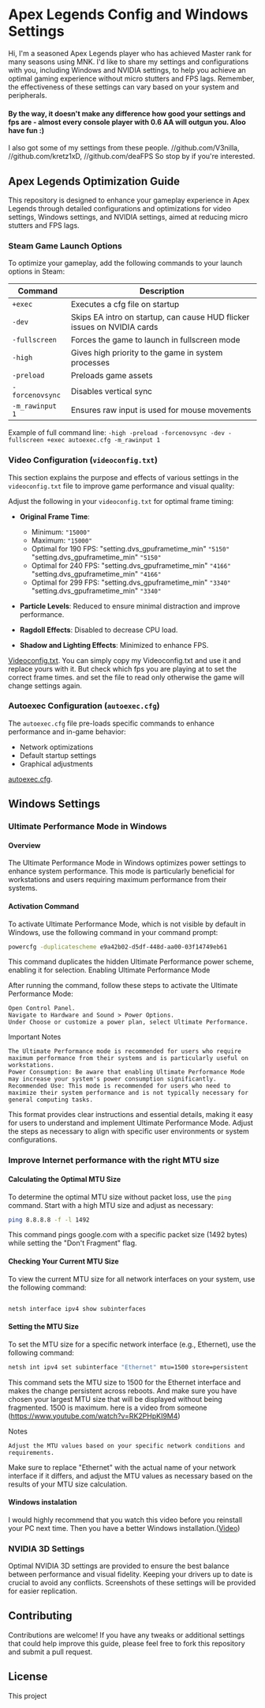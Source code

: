 # Apex Legends Config and Windows Settings

Hi, I'm a seasoned Apex Legends player who has achieved Master rank for many seasons using MNK. I'd like to share my settings and configurations with you, including Windows and NVIDIA settings, to help you achieve an optimal gaming experience without micro stutters and FPS lags. Remember, the effectiveness of these settings can vary based on your system and peripherals.


#### By the way, it doesn't make any difference how good your settings and fps are - almost every console player with 0.6 AA will outgun you. Aloo have fun :)


I also got some of my settings from these people. //github.com/V3nilla, //github.com/kretz1xD, //github.com/deaFPS So stop by if you're interested.


## Apex Legends Optimization Guide

This repository is designed to enhance your gameplay experience in Apex Legends through detailed configurations and optimizations for video settings, Windows settings, and NVIDIA settings, aimed at reducing micro stutters and FPS lags.



### Steam Game Launch Options

To optimize your gameplay, add the following commands to your launch options in Steam:

| Command          | Description |
|------------------|-------------|
| `+exec`          | Executes a cfg file on startup |
| `-dev`           | Skips EA intro on startup, can cause HUD flicker issues on NVIDIA cards |
| `-fullscreen`    | Forces the game to launch in fullscreen mode |
| `-high`          | Gives high priority to the game in system processes |
| `-preload`       | Preloads game assets |
| `-forcenovsync`  | Disables vertical sync |
| `-m_rawinput 1`  | Ensures raw input is used for mouse movements |

Example of full command line: `-high -preload -forcenovsync -dev -fullscreen +exec autoexec.cfg -m_rawinput 1`


### Video Configuration (`videoconfig.txt`)
This section explains the purpose and effects of various settings in the `videoconfig.txt` file to improve game performance and visual quality:


Adjust the following in your `videoconfig.txt` for optimal frame timing:
- **Original Frame Time**:
  - Minimum: `"15000"`
  - Maximum: `"15000"`
  - Optimal for 190 FPS: "setting.dvs_gpuframetime_min"	`"5150"`
                         "setting.dvs_gpuframetime_min"	`"5150"`
  - Optimal for 240 FPS: "setting.dvs_gpuframetime_min" `"4166"`
                         "setting.dvs_gpuframetime_min"	`"4166"`     
  - Optimal for 299 FPS: "setting.dvs_gpuframetime_min" `"3340"`
                         "setting.dvs_gpuframetime_min"	`"3340"`

- **Particle Levels**: Reduced to ensure minimal distraction and improve performance.
- **Ragdoll Effects**: Disabled to decrease CPU load.
- **Shadow and Lighting Effects**: Minimized to enhance FPS.

[Videoconfig.txt](https://github.com/w0nxyApex/Apex-Legends-Config-And-Windows-Settings/blob/main/videoconfig.txt).
You can simply copy my Videoconfig.txt and use it and replace yours with it. But check which fps you are playing at to set the correct frame times.
and set the file to read only otherwise the game will change settings again.


### Autoexec Configuration (`autoexec.cfg`)

The `autoexec.cfg` file pre-loads specific commands to enhance performance and in-game behavior:

- Network optimizations
- Default startup settings
- Graphical adjustments

[autoexec.cfg](https://github.com/w0nxyApex/Apex-Legends-Config-And-Windows-Settings/blob/main/autoexec.cfg).

## Windows Settings

### Ultimate Performance Mode in Windows

#### Overview
The Ultimate Performance Mode in Windows optimizes power settings to enhance system performance. This mode is particularly beneficial for workstations and users requiring maximum performance from their systems.

#### Activation Command

To activate Ultimate Performance Mode, which is not visible by default in Windows, use the following command in your command prompt:

```bash
powercfg -duplicatescheme e9a42b02-d5df-448d-aa00-03f14749eb61
```
This command duplicates the hidden Ultimate Performance power scheme, enabling it for selection.
Enabling Ultimate Performance Mode

After running the command, follow these steps to activate the Ultimate Performance Mode:

    Open Control Panel.
    Navigate to Hardware and Sound > Power Options.
    Under Choose or customize a power plan, select Ultimate Performance.

Important Notes

    The Ultimate Performance mode is recommended for users who require maximum performance from their systems and is particularly useful on workstations.
    Power Consumption: Be aware that enabling Ultimate Performance Mode may increase your system's power consumption significantly.
    Recommended Use: This mode is recommended for users who need to maximize their system performance and is not typically necessary for general computing tasks.

This format provides clear instructions and essential details, making it easy for users to understand and implement Ultimate Performance Mode. Adjust the steps as necessary to align with specific user environments or system configurations.

### Improve Internet performance with the right MTU size

#### Calculating the Optimal MTU Size

To determine the optimal MTU size without packet loss, use the `ping` command. Start with a high MTU size and adjust as necessary:

```bash
ping 8.8.8.8 -f -l 1492
```

This command pings google.com with a specific packet size (1492 bytes) while setting the "Don't Fragment" flag.


#### Checking Your Current MTU Size

To view the current MTU size for all network interfaces on your system, use the following command:

```bash

netsh interface ipv4 show subinterfaces
```

#### Setting the MTU Size

To set the MTU size for a specific network interface (e.g., Ethernet), use the following command:

```bash
netsh int ipv4 set subinterface "Ethernet" mtu=1500 store=persistent
```

This command sets the MTU size to 1500 for the Ethernet interface and makes the change persistent across reboots. And make sure you have chosen your largest MTU size that will be displayed without being fragmented. 1500 is maximum.
here is a video from someone (https://www.youtube.com/watch?v=RK2PHpKI9M4)

Notes

    Adjust the MTU values based on your specific network conditions and requirements.


Make sure to replace "Ethernet" with the actual name of your network interface if it differs, and adjust the MTU values as necessary based on the results of your MTU size calculation.

#### Windows instalation
I would highly recommend that you watch this video before you reinstall your PC next time. Then you have a better Windows installation.([Video](https://www.youtube.com/watch?v=XQAIYCT4f8Q&list=WL&index=6))

### NVIDIA 3D Settings

Optimal NVIDIA 3D settings are provided to ensure the best balance between performance and visual fidelity. Keeping your drivers up to date is crucial to avoid any conflicts. Screenshots of these settings will be provided for easier replication.

## Contributing

Contributions are welcome! If you have any tweaks or additional settings that could help improve this guide, please feel free to fork this repository and submit a pull request.

## License

This project
